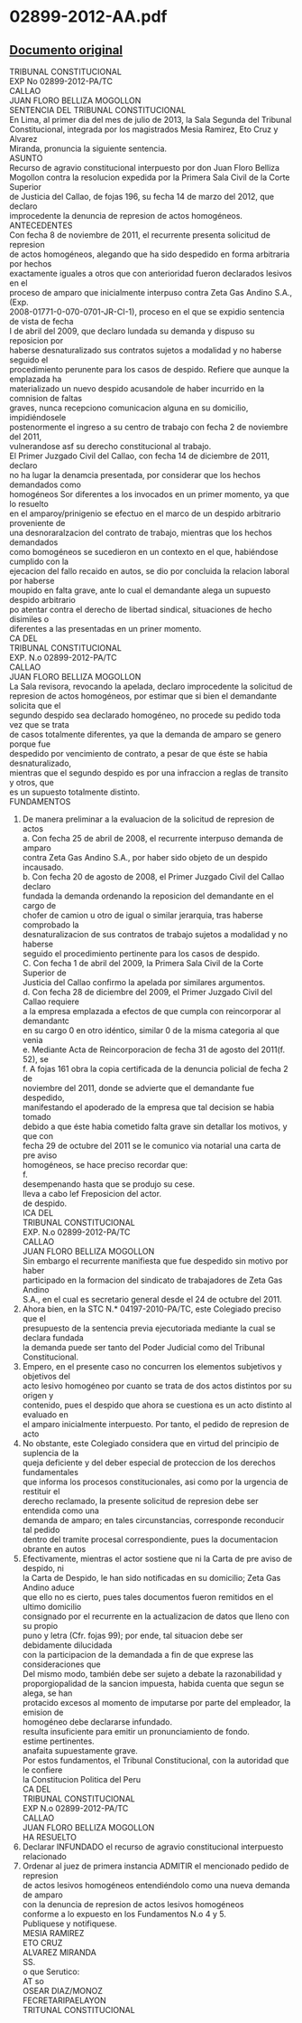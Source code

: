 
02899-2012-AA.pdf
=================
  
[Documento original](https://tc.gob.pe/jurisprudencia/2013/02899-2012-AA.pdf)  
---  
TRIBUNAL CONSTITUCIONAL  
EXP No 02899-2012-PA/TC  
CALLAO  
JUAN FLORO BELLIZA MOGOLLON  
SENTENCIA DEL TRIBUNAL CONSTITUCIONAL  
En Lima, al primer dia del mes de julio de 2013, la Sala Segunda del Tribunal  
Constitucional, integrada por los magistrados Mesia Ramirez, Eto Cruz y Alvarez  
Miranda, pronuncia la siguiente sentencia.  
ASUNTO  
Recurso de agravio constitucional interpuesto por don Juan Floro Belliza  
Mogollon contra la resolucion expedida por la Primera Sala Civil de la Corte Superior  
de Justicia del Callao, de fojas 196, su fecha 14 de marzo del 2012, que declaro  
improcedente la denuncia de represion de actos homogéneos.  
ANTECEDENTES  
Con fecha 8 de noviembre de 2011, el recurrente presenta solicitud de represion  
de actos homogéneos, alegando que ha sido despedido en forma arbitraria por hechos  
exactamente iguales a otros que con anterioridad fueron declarados lesivos en el  
proceso de amparo que inicialmente interpuso contra Zeta Gas Andino S.A., (Exp.  
2008-01771-0-070-0701-JR-CI-1), proceso en el que se expidio sentencia de vista de fecha  
I de abril del 2009, que declaro lundada su demanda y dispuso su reposicion por  
haberse desnaturalizado sus contratos sujetos a modalidad y no haberse seguido el  
procedimiento perunente para los casos de despido. Refiere que aunque la emplazada ha  
materializado un nuevo despido acusandole de haber incurrido en la comnision de faltas  
graves, nunca recepciono comunicacion alguna en su domicilio, impidiéndosele  
postenormente el ingreso a su centro de trabajo con fecha 2 de noviembre del 2011,  
vulnerandose asf su derecho constitucional al trabajo.  
El Primer Juzgado Civil del Callao, con fecha 14 de diciembre de 2011, declaro  
no ha lugar la denamcia presentada, por considerar que los hechos demandados como  
homogéneos Sor diferentes a los invocados en un primer momento, ya que lo resuelto  
en el amparoy/prinigenio se efectuo en el marco de un despido arbitrario proveniente de  
una desnoraralzacion del contrato de trabajo, mientras que los hechos demandados  
como bomogéneos se sucedieron en un contexto en el que, habiéndose cumplido con la  
ejecacion del fallo recaido en autos, se dio por concluida la relacion laboral por haberse  
moupido en falta grave, ante lo cual el demandante alega un supuesto despido arbitrario  
po atentar contra el derecho de libertad sindical, situaciones de hecho disimiles o  
diferentes a las presentadas en un priner momento.  
CA DEL  
TRIBUNAL CONSTITUCIONAL  
EXP. N.o 02899-2012-PA/TC  
CALLAO  
JUAN FLORO BELLIZA MOGOLLON  
La Sala revisora, revocando la apelada, declaro improcedente la solicitud de  
represion de actos homogéneos, por estimar que si bien el demandante solicita que el  
segundo despido sea declarado homogéneo, no procede su pedido toda vez que se trata  
de casos totalmente diferentes, ya que la demanda de amparo se genero porque fue  
despedido por vencimiento de contrato, a pesar de que éste se habia desnaturalizado,  
mientras que el segundo despido es por una infraccion a reglas de transito y otros, que  
es un supuesto totalmente distinto.  
FUNDAMENTOS  
1. De manera preliminar a la evaluacion de la solicitud de represion de actos  
a. Con fecha 25 de abril de 2008, el recurrente interpuso demanda de amparo  
contra Zeta Gas Andino S.A., por haber sido objeto de un despido incausado.  
b. Con fecha 20 de agosto de 2008, el Primer Juzgado Civil del Callao declaro  
fundada la demanda ordenando la reposicion del demandante en el cargo de  
chofer de camion u otro de igual o similar jerarquia, tras haberse comprobado la  
desnaturalizacion de sus contratos de trabajo sujetos a modalidad y no haberse  
seguido el procedimiento pertinente para los casos de despido.  
C. Con fecha 1 de abril del 2009, la Primera Sala Civil de la Corte Superior de  
Justicia del Callao confirmo la apelada por similares argumentos.  
d. Con fecha 28 de diciembre del 2009, el Primer Juzgado Civil del Callao requiere  
a la empresa emplazada a efectos de que cumpla con reincorporar al demandantc  
en su cargo 0 en otro idéntico, similar 0 de la misma categoria al que venia  
e. Mediante Acta de Reincorporacion de fecha 31 de agosto del 2011(f. 52), se  
f. A fojas 161 obra la copia certificada de la denuncia policial de fecha 2 de  
noviembre del 2011, donde se advierte que el demandante fue despedido,  
manifestando el apoderado de la empresa que tal decision se habia tomado  
debido a que éste habia cometido falta grave sin detallar los motivos, y que con  
fecha 29 de octubre del 2011 se le comunico via notarial una carta de pre aviso  
homogéneos, se hace preciso recordar que:  
f.  
desempenando hasta que se produjo su cese.  
lleva a cabo lef Freposicion del actor.  
de despido.  
ICA DEL  
TRIBUNAL CONSTITUCIONAL  
EXP. N.o 02899-2012-PA/TC  
CALLAO  
JUAN FLORO BELLIZA MOGOLLON  
Sin embargo el recurrente manifiesta que fue despedido sin motivo por haber  
participado en la formacion del sindicato de trabajadores de Zeta Gas Andino  
S.A., en el cual es secretario general desde el 24 de octubre del 2011.  
2. Ahora bien, en la STC N.* 04197-2010-PA/TC, este Colegiado preciso que el  
presupuesto de la sentencia previa ejecutoriada mediante la cual se declara fundada  
la demanda puede ser tanto del Poder Judicial como del Tribunal Constitucional.  
3. Empero, en el presente caso no concurren los elementos subjetivos y objetivos del  
acto lesivo homogéneo por cuanto se trata de dos actos distintos por su origen y  
contenido, pues el despido que ahora se cuestiona es un acto distinto al evaluado en  
el amparo inicialmente interpuesto. Por tanto, el pedido de represion de acto  
4. No obstante, este Colegiado considera que en virtud del principio de suplencia de la  
queja deficiente y del deber especial de proteccion de los derechos fundamentales  
que informa los procesos constitucionales, asi como por la urgencia de restituir el  
derecho reclamado, la presente solicitud de represion debe ser entendida como una  
demanda de amparo; en tales circunstancias, corresponde reconducir tal pedido  
dentro del tramite procesal correspondiente, pues la documentacion obrante en autos  
5. Efectivamente, mientras el actor sostiene que ni la Carta de pre aviso de despido, ni  
la Carta de Despido, le han sido notificadas en su domicilio; Zeta Gas Andino aduce  
que ello no es cierto, pues tales documentos fueron remitidos en el ultimo domicilio  
consignado por el recurrente en la actualizacion de datos que lleno con su propio  
puno y letra (Cfr. fojas 99); por ende, tal situacion debe ser debidamente dilucidada  
con la participacion de la demandada a fin de que exprese las consideraciones que  
Del mismo modo, también debe ser sujeto a debate la razonabilidad y  
proporgiopalidad de la sancion impuesta, habida cuenta que segun se alega, se han  
protacido excesos al momento de imputarse por parte del empleador, la emision de  
homogéneo debe declararse infundado.  
resulta insuficiente para emitir un pronunciamiento de fondo.  
estime pertinentes.  
anafaita supuestamente grave.  
Por estos fundamentos, el Tribunal Constitucional, con la autoridad que le confiere  
la Constitucion Politica del Peru  
CA DEL  
TRIBUNAL CONSTITUCIONAL  
EXP N.o 02899-2012-PA/TC  
CALLAO  
JUAN FLORO BELLIZA MOGOLLON  
HA RESUELTO  
1. Declarar INFUNDADO el recurso de agravio constitucional interpuesto relacionado  
2. Ordenar al juez de primera instancia ADMITIR el mencionado pedido de represion  
de actos lesivos homogéneos entendiéndolo como una nueva demanda de amparo  
con la denuncia de represion de actos lesivos homogéneos  
conforme a lo expuesto en los Fundamentos N.o 4 y 5.  
Publiquese y notifiquese.  
MESIA RAMIREZ  
ETO CRUZ  
ALVAREZ MIRANDA  
SS.  
o que Serutico:  
AT so  
OSEAR DIAZ/MONOZ  
FECRETARIPAELAYON  
TRITUNAL CONSTITUCIONAL